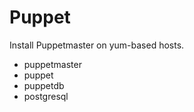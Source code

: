 # Puppet

Install Puppetmaster on yum-based hosts.

- puppetmaster
- puppet
- puppetdb
- postgresql
